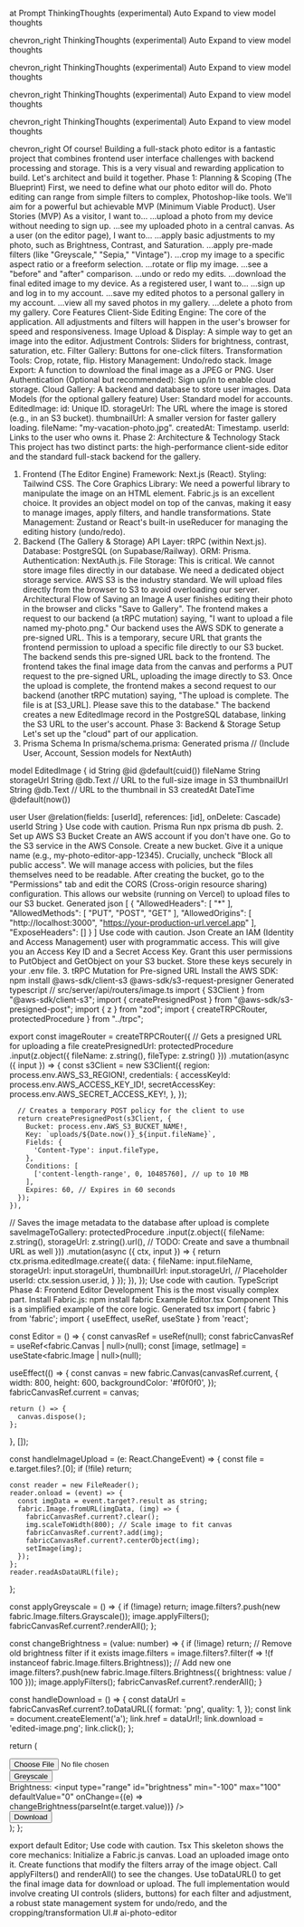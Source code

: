 at Prompt
ThinkingThoughts
(experimental)
Auto
Expand to view model thoughts

chevron_right
ThinkingThoughts
(experimental)
Auto
Expand to view model thoughts

chevron_right
ThinkingThoughts
(experimental)
Auto
Expand to view model thoughts

chevron_right
ThinkingThoughts
(experimental)
Auto
Expand to view model thoughts

chevron_right
ThinkingThoughts
(experimental)
Auto
Expand to view model thoughts

chevron_right
Of course! Building a full-stack photo editor is a fantastic project that combines frontend user interface challenges with backend processing and storage. This is a very visual and rewarding application to build.
Let's architect and build it together.
Phase 1: Planning & Scoping (The Blueprint)
First, we need to define what our photo editor will do. Photo editing can range from simple filters to complex, Photoshop-like tools. We'll aim for a powerful but achievable MVP (Minimum Viable Product).
User Stories (MVP)
As a visitor, I want to...
...upload a photo from my device without needing to sign up.
...see my uploaded photo in a central canvas.
As a user (on the editor page), I want to...
...apply basic adjustments to my photo, such as Brightness, Contrast, and Saturation.
...apply pre-made filters (like "Greyscale," "Sepia," "Vintage").
...crop my image to a specific aspect ratio or a freeform selection.
...rotate or flip my image.
...see a "before" and "after" comparison.
...undo or redo my edits.
...download the final edited image to my device.
As a registered user, I want to...
...sign up and log in to my account.
...save my edited photos to a personal gallery in my account.
...view all my saved photos in my gallery.
...delete a photo from my gallery.
Core Features
Client-Side Editing Engine: The core of the application. All adjustments and filters will happen in the user's browser for speed and responsiveness.
Image Upload & Display: A simple way to get an image into the editor.
Adjustment Controls: Sliders for brightness, contrast, saturation, etc.
Filter Gallery: Buttons for one-click filters.
Transformation Tools: Crop, rotate, flip.
History Management: Undo/redo stack.
Image Export: A function to download the final image as a JPEG or PNG.
User Authentication (Optional but recommended): Sign up/in to enable cloud storage.
Cloud Gallery: A backend and database to store user images.
Data Models (for the optional gallery feature)
User: Standard model for accounts.
EditedImage:
id: Unique ID.
storageUrl: The URL where the image is stored (e.g., in an S3 bucket).
thumbnailUrl: A smaller version for faster gallery loading.
fileName: "my-vacation-photo.jpg".
createdAt: Timestamp.
userId: Links to the user who owns it.
Phase 2: Architecture & Technology Stack
This project has two distinct parts: the high-performance client-side editor and the standard full-stack backend for the gallery.
1. Frontend (The Editor Engine)
Framework: Next.js (React).
Styling: Tailwind CSS.
The Core Graphics Library: We need a powerful library to manipulate the image on an HTML <canvas> element. Fabric.js is an excellent choice. It provides an object model on top of the canvas, making it easy to manage images, apply filters, and handle transformations.
State Management: Zustand or React's built-in useReducer for managing the editing history (undo/redo).
2. Backend (The Gallery & Storage)
API Layer: tRPC (within Next.js).
Database: PostgreSQL (on Supabase/Railway).
ORM: Prisma.
Authentication: NextAuth.js.
File Storage: This is critical. We cannot store image files directly in our database. We need a dedicated object storage service. AWS S3 is the industry standard. We will upload files directly from the browser to S3 to avoid overloading our server.
Architectural Flow of Saving an Image
A user finishes editing their photo in the browser and clicks "Save to Gallery".
The frontend makes a request to our backend (a tRPC mutation) saying, "I want to upload a file named my-photo.png."
Our backend uses the AWS SDK to generate a pre-signed URL. This is a temporary, secure URL that grants the frontend permission to upload a specific file directly to our S3 bucket.
The backend sends this pre-signed URL back to the frontend.
The frontend takes the final image data from the canvas and performs a PUT request to the pre-signed URL, uploading the image directly to S3.
Once the upload is complete, the frontend makes a second request to our backend (another tRPC mutation) saying, "The upload is complete. The file is at [S3_URL]. Please save this to the database."
The backend creates a new EditedImage record in the PostgreSQL database, linking the S3 URL to the user's account.
Phase 3: Backend & Storage Setup
Let's set up the "cloud" part of our application.
1. Prisma Schema
In prisma/schema.prisma:
Generated prisma
// (Include User, Account, Session models for NextAuth)

model EditedImage {
  id           String   @id @default(cuid())
  fileName     String
  storageUrl   String   @db.Text // URL to the full-size image in S3
  thumbnailUrl String   @db.Text // URL to the thumbnail in S3
  createdAt    DateTime @default(now())

  user   User   @relation(fields: [userId], references: [id], onDelete: Cascade)
  userId String
}
Use code with caution.
Prisma
Run npx prisma db push.
2. Set up AWS S3 Bucket
Create an AWS account if you don't have one.
Go to the S3 service in the AWS Console.
Create a new bucket. Give it a unique name (e.g., my-photo-editor-app-12345).
Crucially, uncheck "Block all public access". We will manage access with policies, but the files themselves need to be readable.
After creating the bucket, go to the "Permissions" tab and edit the CORS (Cross-origin resource sharing) configuration. This allows our website (running on Vercel) to upload files to our S3 bucket.
Generated json
[
    {
        "AllowedHeaders": [
            "*"
        ],
        "AllowedMethods": [
            "PUT",
            "POST",
            "GET"
        ],
        "AllowedOrigins": [
            "http://localhost:3000",
            "https://your-production-url.vercel.app"
        ],
        "ExposeHeaders": []
    }
]
Use code with caution.
Json
Create an IAM (Identity and Access Management) user with programmatic access. This will give you an Access Key ID and a Secret Access Key. Grant this user permissions to PutObject and GetObject on your S3 bucket. Store these keys securely in your .env file.
3. tRPC Mutation for Pre-signed URL
Install the AWS SDK: npm install @aws-sdk/client-s3 @aws-sdk/s3-request-presigner
Generated typescript
// src/server/api/routers/image.ts
import { S3Client } from "@aws-sdk/client-s3";
import { createPresignedPost } from "@aws-sdk/s3-presigned-post";
import { z } from "zod";
import { createTRPCRouter, protectedProcedure } from "../trpc";

export const imageRouter = createTRPCRouter({
  // Gets a presigned URL for uploading a file
  createPresignedUrl: protectedProcedure
    .input(z.object({ fileName: z.string(), fileType: z.string() }))
    .mutation(async ({ input }) => {
      const s3Client = new S3Client({
        region: process.env.AWS_S3_REGION!,
        credentials: {
          accessKeyId: process.env.AWS_ACCESS_KEY_ID!,
          secretAccessKey: process.env.AWS_SECRET_ACCESS_KEY!,
        },
      });

      // Creates a temporary POST policy for the client to use
      return createPresignedPost(s3Client, {
        Bucket: process.env.AWS_S3_BUCKET_NAME!,
        Key: `uploads/${Date.now()}_${input.fileName}`,
        Fields: {
          'Content-Type': input.fileType,
        },
        Conditions: [
          ['content-length-range', 0, 10485760], // up to 10 MB
        ],
        Expires: 60, // Expires in 60 seconds
      });
    }),

  // Saves the image metadata to the database after upload is complete
  saveImageToGallery: protectedProcedure
    .input(z.object({
        fileName: z.string(),
        storageUrl: z.string().url(),
        // TODO: Create and save a thumbnail URL as well
    }))
    .mutation(async ({ ctx, input }) => {
        return ctx.prisma.editedImage.create({
            data: {
                fileName: input.fileName,
                storageUrl: input.storageUrl,
                thumbnailUrl: input.storageUrl, // Placeholder
                userId: ctx.session.user.id,
            }
        });
    }),
});
Use code with caution.
TypeScript
Phase 4: Frontend Editor Development
This is the most visually complex part.
Install Fabric.js: npm install fabric
Example Editor.tsx Component
This is a simplified example of the core logic.
Generated tsx
import { fabric } from 'fabric';
import { useEffect, useRef, useState } from 'react';

const Editor = () => {
  const canvasRef = useRef(null);
  const fabricCanvasRef = useRef<fabric.Canvas | null>(null);
  const [image, setImage] = useState<fabric.Image | null>(null);

  useEffect(() => {
    const canvas = new fabric.Canvas(canvasRef.current, {
      width: 800,
      height: 600,
      backgroundColor: '#f0f0f0',
    });
    fabricCanvasRef.current = canvas;

    return () => {
      canvas.dispose();
    };
  }, []);

  const handleImageUpload = (e: React.ChangeEvent<HTMLInputElement>) => {
    const file = e.target.files?.[0];
    if (!file) return;

    const reader = new FileReader();
    reader.onload = (event) => {
      const imgData = event.target?.result as string;
      fabric.Image.fromURL(imgData, (img) => {
        fabricCanvasRef.current?.clear();
        img.scaleToWidth(800); // Scale image to fit canvas
        fabricCanvasRef.current?.add(img);
        fabricCanvasRef.current?.centerObject(img);
        setImage(img);
      });
    };
    reader.readAsDataURL(file);
  };

  const applyGreyscale = () => {
    if (!image) return;
    image.filters?.push(new fabric.Image.filters.Grayscale());
    image.applyFilters();
    fabricCanvasRef.current?.renderAll();
  };
  
  const changeBrightness = (value: number) => {
    if (!image) return;
    // Remove old brightness filter if it exists
    image.filters = image.filters?.filter(f => !(f instanceof fabric.Image.filters.Brightness));
    // Add new one
    image.filters?.push(new fabric.Image.filters.Brightness({ brightness: value / 100 }));
    image.applyFilters();
    fabricCanvasRef.current?.renderAll();
  }

  const handleDownload = () => {
    const dataUrl = fabricCanvasRef.current?.toDataURL({
      format: 'png',
      quality: 1,
    });
    const link = document.createElement('a');
    link.href = dataUrl!;
    link.download = 'edited-image.png';
    link.click();
  };

  return (
    <div className="p-4">
      <div className="mb-4">
        <input type="file" accept="image/*" onChange={handleImageUpload} />
      </div>
      <canvas ref={canvasRef} className="border-2 border-gray-400" />
      <div className="mt-4 flex gap-4">
        <button className="p-2 bg-blue-500 text-white rounded" onClick={applyGreyscale}>
          Greyscale
        </button>
        <div className="flex items-center gap-2">
            <label htmlFor="brightness">Brightness:</label>
            <input type="range" id="brightness" min="-100" max="100" defaultValue="0" onChange={(e) => changeBrightness(parseInt(e.target.value))} />
        </div>
        <button className="p-2 bg-green-500 text-white rounded" onClick={handleDownload}>
          Download
        </button>
      </div>
    </div>
  );
};

export default Editor;
Use code with caution.
Tsx
This skeleton shows the core mechanics:
Initialize a Fabric.js canvas.
Load an uploaded image onto it.
Create functions that modify the filters array of the image object.
Call applyFilters() and renderAll() to see the changes.
Use toDataURL() to get the final image data for download or upload.
The full implementation would involve creating UI controls (sliders, buttons) for each filter and adjustment, a robust state management system for undo/redo, and the cropping/transformation UI.# ai-photo-editor
